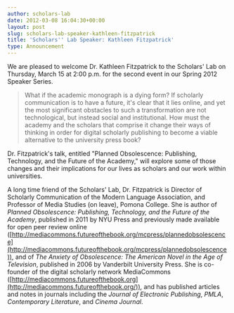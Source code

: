 ```yaml
---
author: scholars-lab
date: 2012-03-08 16:04:30+00:00
layout: post
slug: scholars-lab-speaker-kathleen-fitzpatrick
title: 'Scholars'' Lab Speaker: Kathleen Fitzpatrick'
type: Announcement
---
```


We are pleased to welcome Dr. Kathleen Fitzpatrick to the Scholars' Lab on Thursday, March 15 at 2:00 p.m. for the second event in our Spring 2012 Speaker Series.


> What if the academic monograph is a dying form? If scholarly communication is to have a future, it's clear that it lies online, and yet the most significant obstacles to such a transformation are not technological, but instead social and institutional. How must the academy and the scholars that comprise it change their ways of thinking in order for digital scholarly publishing to become a viable alternative to the university press book?


Dr. Fitzpatrick's talk, entitled "Planned Obsolescence: Publishing, Technology, and the Future of the Academy," will explore some of those changes and their implications for our lives as scholars and our work within universities.

A long time friend of the Scholars' Lab, Dr. Fitzpatrick is Director of Scholarly Communication of the Modern Language Association, and Professor of Media Studies (on leave), Pomona College. She is author of _Planned Obsolescence: Publishing, Technology, and the Future of the Academy_, published in 2011 by NYU Press and previously made available for open peer review online ([http://mediacommons.futureofthebook.org/mcpress/plannedobsolescence](http://mediacommons.futureofthebook.org/mcpress/plannedobsolescence)), and of _The Anxiety of Obsolescence: The American Novel in the Age of Television_, published in 2006 by Vanderbilt University Press. She is co-founder of the digital scholarly network MediaCommons ([http://mediacommons.futureofthebook.org](http://mediacommons.futureofthebook.org/)), and has published articles and notes in journals including the _Journal of Electronic Publishing_, _PMLA_, _Contemporary Literature_, and _Cinema Journal_.
